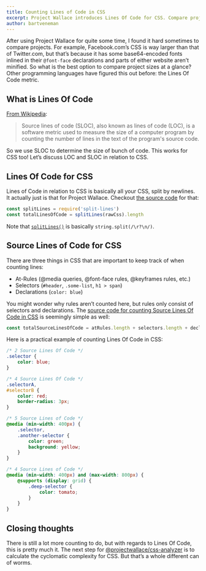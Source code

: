 ```yaml
---
title: Counting Lines of Code in CSS
excerpt: Project Wallace introduces Lines Of Code for CSS. Compare projects or files based on the amount of lines of code, instead of file size or guesswork.
author: bartveneman
---
```


After using Project Wallace for quite some time, I found it hard sometimes to compare projects. For example, Facebook.com&rsquo;s CSS is way larger than that of Twitter.com, but that&rsquo;s because it has some base64-encoded fonts inlined in their `@font-face` declarations and parts of either website aren&rsquo;t minified. So what is the best option to compare project sizes at a glance? Other programming languages have figured this out before: the Lines Of Code metric.

## What is Lines Of Code

[From Wikipedia](https://en.wikipedia.org/wiki/Source_lines_of_code):

> Source lines of code (SLOC), also known as lines of code (LOC), is a software metric used to measure the size of a computer program by counting the number of lines in the text of the program's source code.

So we use SLOC to determine the size of bunch of code. This works for CSS too! Let&rsquo;s discuss LOC and SLOC in relation to CSS.

## Lines Of Code for CSS

Lines of Code in relation to CSS is basically all your CSS, split by newlines. It actually just is that for Project Wallace. Checkout [the source code](https://github.com/projectwallace/css-analyzer/blob/f7e913594f041d07c0a6c4913f8fca614c2e5d23/src/analyzer/stylesheets/lines-of-code.js#L4) for that:

```js
const splitLines = require('split-lines')
const totalLinesOfCode = splitLines(rawCss).length
```

Note that [`splitLines()`](https://github.com/sindresorhus/split-lines) is basically `string.split(/\r?\n/)`.

## Source Lines of Code for CSS

There are three things in CSS that are important to keep track of when counting lines:

- At-Rules (@media queries, @font-face rules, @keyframes rules, etc.)
- Selectors (`#header`, `.some-list`, `h1 > span`)
- Declarations (`color: blue`)

You might wonder why rules aren&rsquo;t counted here, but rules only consist of selectors and declarations.
The [source code for counting Source Lines Of Code in CSS](https://github.com/projectwallace/css-analyzer/blob/f7e913594f041d07c0a6c4913f8fca614c2e5d23/src/analyzer/stylesheets/lines-of-code.js#L5-L6) is seemingly simple as well:

```js
const totalSourceLinesOfCode = atRules.length + selectors.length + declarations.length
```

Here is a practical example of counting Lines Of Code in CSS:

```css
/* 2 Source Lines Of Code */
.selector {
	color: blue;
}

/* 4 Source Lines Of Code */
.selectorA,
#selectorB {
	color: red;
	border-radius: 3px;
}

/* 5 Source Lines of Code */
@media (min-width: 400px) {
	.selector,
	.another-selector {
		color: green;
		background: yellow;
	}
}

/* 4 Source Lines of Code */
@media (min-width: 400px) and (max-width: 800px) {
	@supports (display: grid) {
		.deep-selector {
			color: tomato;
		}
	}
}
```

## Closing thoughts

There is still a lot more counting to do, but with regards to Lines Of Code, this is pretty much it. The next step for [@projectwallace/css-analyzer](https://github.com/projectwallace/css-analyzer) is to calculate the cyclomatic complexity for CSS. But that&rsquo;s a whole different can of worms.
